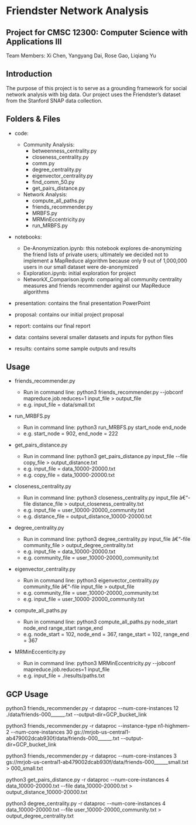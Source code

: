 # Friendster Network Analysis
## Project for CMSC 12300: Computer Science with Applications III 
Team Members: Xi Chen, Yangyang Dai, Rose Gao, Liqiang Yu

## Introduction
The purpose of this project is to serve as a grounding framework for social network analysis with big data. Our project uses the Friendster’s dataset from the Stanford SNAP data collection. 

## Folders & Files
- code: 
	- Community Analysis:
		- betweenness_centrality.py
		- closeness_centrality.py
		- comm.py
		- degree_centrality.py
		- eigenvector_centrality.py
		- find_comm_50.py
		- get_pairs_distance.py
	- Network Analysis:
		- compute_all_paths.py
		- friends_recommender.py
		- MRBFS.py
		- MRMinEccentricity.py
		- run_MRBFS.py

- notebooks:
	- De-Anonymization.ipynb: this notebook explores de-anonymizing the friend lists of private users; ultimately we decided not to implement a MapReduce algorithm because only 9 out of 1,000,000 users in our small dataset were de-anonymized
	- Exploration.ipynb: initial exploration for project
	- NetworkX_Comparison.ipynb: comparing all community centrality measures and friends recommender against our MapReduce algorithms

- presentation: contains the final presentation PowerPoint

- proposal: contains our initial project proposal

- report: contains our final report

- data: contains several smaller datasets and inputs for python files

- results: contains some sample outputs and results

## Usage
- friends_recommender.py
	- Run in command line: python3 friends_recommender.py --jobconf mapreduce.job.reduces=1 input_file > output_file
	- e.g. input_file = data/small.txt

- run_MRBFS.py
	- Run in command line: python3 run_MRBFS.py start_node end_node 
	- e.g. start_node = 902, end_node = 222

- get_pairs_distance.py
	- Run in command line: python3 get_pairs_distance.py input_file --file copy_file > output_distance.txt
	- e.g. input_file = data_10000-20000.txt
	- e.g. copy_file = data_10000-20000.txt

- closeness_centrality.py
	- Run in command line: python3 closeness_centrality.py input_file â€“-file distance_file > output_closeness_centrality.txt
	- e.g. input_file = user_10000-20000_community.txt
	- e.g. distance_file = output_distance_10000-20000.txt

- degree_centrality.py
	- Run in command line: python3 degree_centrality.py input_file â€“-file community_file > output_degree_centrality.txt
	- e.g. input_file = data_10000-20000.txt
	- e.g. community_file = user_10000-20000_community.txt
	
- eigenvector_centrality.py
	- Run in command line: python3 eigenvector_centrality.py community_file â€“-file input_file > output_file
	- e.g. community_file = user_10000-20000_community.txt
	- e.g. input_file = user_10000-20000_community.txt
	
- compute_all_paths.py
	- Run in command line: python3 compute_all_paths.py node_start node_end range_start range_end
	- e.g. node_start = 102, node_end = 367, range_start = 102, range_end = 367

- MRMinEccenticity.py
	- Run in command line: python3 MRMinEccentricity.py --jobconf mapreduce.job.reduces=1 input_file
	- e.g. input_file = ./results/paths.txt


## GCP Usage
python3 friends_recommender.py -r dataproc --num-core-instances 12 ./data/friends-000______.txt --output-dir=GCP_bucket_link

python3 friends_recommender.py -r dataproc --instance-type n1-highmem-2 --num-core-instances 30 gs://mrjob-us-central1-ab479002dcab930f/data/friends-000______.txt --output-dir=GCP_bucket_link

python3 friends_recommender.py -r dataproc --num-core-instances 3 gs://mrjob-us-central1-ab479002dcab930f/data/friends-000______small.txt > 000_small.txt

python3 get_pairs_distance.py -r dataproc --num-core-instances 4 data_10000-20000.txt --file data_10000-20000.txt > output_distance_10000-20000.txt

python3 degree_centrality.py -r dataproc --num-core-instances 4 data_10000-20000.txt --file user_10000-20000_community.txt > output_degree_centrality.txt
